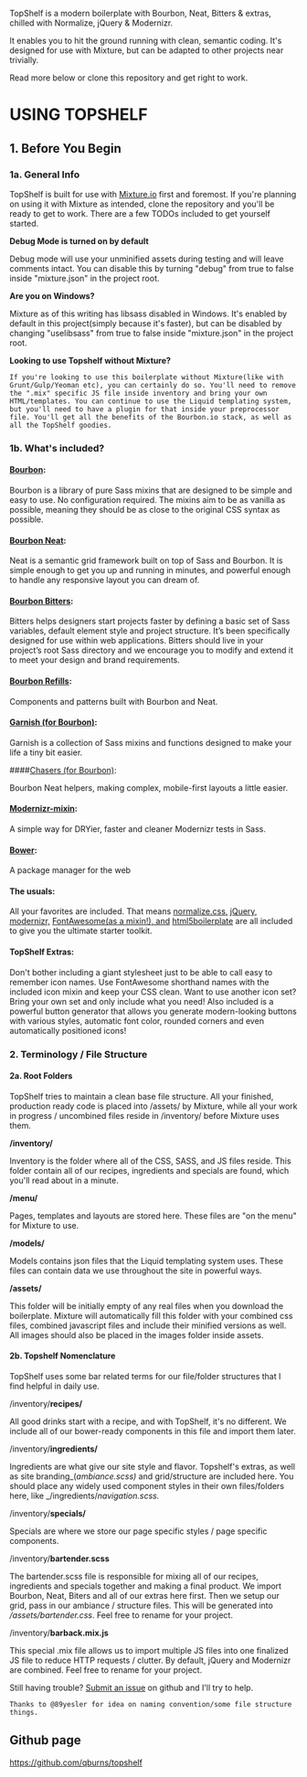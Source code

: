 TopShelf is a modern boilerplate with Bourbon, Neat, Bitters & extras, chilled with Normalize, jQuery & Modernizr.

It enables you to hit the ground running with clean, semantic coding. It's designed for use with Mixture, but can be adapted to other projects near trivially.

Read more below or clone this repository and get right to work.

USING TOPSHELF
==============

## 1. Before You Begin

### 1a. General Info

TopShelf is built for use with [Mixture.io](http://mixture.io) first and foremost. If you're planning on using it with Mixture as intended, clone the repository and you'll be ready to get to work. There are a few TODOs included to get yourself started.

**Debug Mode is turned on by default**

Debug mode will use your unminified assets during testing and will leave comments intact. You can disable this by turning "debug" from true to false inside "mixture.json" in the project root.

 **Are you on Windows?**
 
Mixture as of this writing has libsass disabled in Windows. It's enabled by default in this project(simply because it's faster), but can be disabled by changing "uselibsass" from true to false inside "mixture.json" in the project root.

**Looking to use Topshelf without Mixture?**

    If you're looking to use this boilerplate without Mixture(like with Grunt/Gulp/Yeoman etc), you can certainly do so. You'll need to remove the ".mix" specific JS file inside inventory and bring your own HTML/templates. You can continue to use the Liquid templating system, but you'll need to have a plugin for that inside your preprocessor file. You'll get all the benefits of the Bourbon.io stack, as well as all the TopShelf goodies.

### 1b. What's included?

#### [Bourbon](http://bourbon.io):

Bourbon is a library of pure Sass mixins that are designed to be simple and easy to use. No configuration required. The mixins aim to be as vanilla as possible, meaning they should be as close to the original CSS syntax as possible.

#### [Bourbon Neat](http://neat.bourbon.io):

Neat is a semantic grid framework built on top of Sass and Bourbon. It is simple enough to get you up and running in minutes, and powerful enough to handle any responsive layout you can dream of.

#### [Bourbon Bitters](http://bitters.bourbon.io):

Bitters helps designers start projects faster by defining a basic set of Sass variables, default element style and project structure. It’s been specifically designed for use within web applications. Bitters should live in your project’s root Sass directory and we encourage you to modify and extend it to meet your design and brand requirements.

#### [Bourbon Refills](http://refills.bourbon.io):

Components and patterns built with Bourbon and Neat.

#### [Garnish (for Bourbon)](https://github.com/paulozoom/garnish):

Garnish is a collection of Sass mixins and functions designed to make your life a tiny bit easier.

####[Chasers (for Bourbon)](https://github.com/kennethormandy/chasers):

Bourbon Neat helpers, making complex, mobile-first layouts a little easier.

#### [Modernizr-mixin](https://github.com/danielguillan/modernizr-mixin):

A simple way for DRYier, faster and cleaner Modernizr tests in Sass.

#### [Bower](http://bower.io):

A package manager for the web

#### The usuals:

All your favorites are included. That means [normalize.css,](http://necolas.github.io/normalize.css/) [jQuery,](http://jquery.com) [modernizr,](http://modernizr.com/) [FontAwesome(as a mixin!), and](http://fortawesome.github.io/Font-Awesome/) [html5boilerplate](https://html5boilerplate.com/) are all included to give you the ultimate starter toolkit.

#### TopShelf Extras:

Don't bother including a giant stylesheet just to be able to call easy to remember icon names. Use FontAwesome shorthand names with the included icon mixin and keep your CSS clean. Want to use another icon set? Bring your own set and only include what you need! Also included is a powerful button generator that allows you generate modern-looking buttons with various styles, automatic font color, rounded corners and even automatically positioned icons!

### 2. Terminology / File Structure

#### 2a. Root Folders

TopShelf tries to maintain a clean base file structure. All your finished, production ready code is placed into /assets/ by Mixture, while all your work in progress / uncombined files reside in /inventory/ before Mixture uses them.

**/inventory/**

Inventory is the folder where all of the CSS, SASS, and JS files reside. This folder contain all of our recipes, ingredients and specials are found, which you'll read about in a minute.

**/menu/**

Pages, templates and layouts are stored here. These files are "on the menu" for Mixture to use.

**/models/**

Models contains json files that the Liquid templating system uses. These files can contain data we use throughout the site in powerful ways.

**/assets/**

This folder will be initially empty of any real files when you download the boilerplate. Mixture will automatically fill this folder with your combined css files, combined javascript files and include their minified versions as well. All images should also be placed in the images folder inside assets.

#### 2b. Topshelf Nomenclature

TopShelf uses some bar related terms for our file/folder structures that I find helpful in daily use.

/inventory/**recipes/**

All good drinks start with a recipe, and with TopShelf, it's no different. We include all of our bower-ready components in this file and import them later.

/inventory/**ingredients/**

Ingredients are what give our site style and flavor. Topshelf's extras, as well as site branding_(_ambiance.scss)_ and grid/structure are included here. You should place any widely used component styles in their own files/folders here, like _/ingredients/_navigation.scss._

/inventory/**specials/**

Specials are where we store our page specific styles / page specific components.

/inventory/**bartender.scss**

The bartender.scss file is responsible for mixing all of our recipes, ingredients and specials together and making a final product. We import Bourbon, Neat, Biters and all of our extras here first. Then we setup our grid, pass in our ambiance / structure files. This will be generated into _/assets/bartender.css_. Feel free to rename for your project.

/inventory/**barback.mix.js**

This special .mix file allows us to import multiple JS files into one finalized JS file to reduce HTTP requests / clutter. By default, jQuery and Modernizr are combined. Feel free to rename for your project.

Still having trouble? [Submit an issue](https://github.com/qburns/topshelf/issues) on github and I'll try to help.

    Thanks to @89yesler for idea on naming convention/some file structure things.


## Github page 
https://github.com/qburns/topshelf


